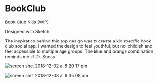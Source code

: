 # BookClub
Book Club Kids
(WIP)

Designed with Sketch

The inspiration behind this app design was to create a kid specific book club social app. I wanted the design to feel youthful, but not childish and feel accessible to multiple age groups. The blue and orange combination reminds me of Dr. Suess

![screen shot 2018-12-02 at 8 20 17 pm](https://user-images.githubusercontent.com/33525322/49383567-a79c2180-f6de-11e8-875d-d85163ac9480.png)

![screen shot 2018-12-03 at 9 35 08 am](https://user-images.githubusercontent.com/33525322/49383662-e16d2800-f6de-11e8-95a2-94c633cd8198.png)
